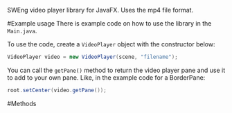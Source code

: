 SWEng video player library for JavaFX. Uses the mp4 file format. 

#Example usage
There is example code on how to use the library in the `Main.java`. 

To use the code, create a `VideoPlayer` object with the constructor below:
```java
VideoPlayer video = new VideoPlayer(scene, "filename");
``` 
You can call the `getPane()` method to return the video player pane and use it to add to your own pane. Like, in the example code for a BorderPane:

```java
root.setCenter(video.getPane());
```

#Methods
